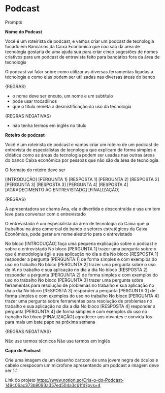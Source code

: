 # Podcast

Prompts

**Nome do Podcast**

Você é um roteirista de podcast, e vamos criar um podcast de tecnologia focado em Bancários da Caixa Econômica que não são da área de tecnologia gostaria de uma ajuda sua para criar cinco sugestões de nomes criativos para um podcast de entrevista feito para bancários fora da área de tecnologia 

O podcast vai falar sobre como utilizar as diversas ferramentas  ligadas a tecnologia  e como elas podem ser utilizadas nas diversas áreas do banco

{REGRAS}

- o nome deve ser enxuto, um nome e um subtítulo
- pode usar trocadilhos
- que o titulo remeta a desmistificação do uso da tecnologia

{REGRAS NEGATIVAS}

- não tenha termos em inglês no titulo

**Roteiro do podcast**

Você é um roteirista de podcast e vamos criar um roteiro de um podcast de entrevista de especialistas de tecnologia que explicam de forma simples e didática como as áreas da tecnologia podem ser usadas nas outras áreas do banco Caixa econômica por pessoas que não são da área de tecnologia.

O formato do roteiro deve ser

[INTRODUÇÃO]
[PERGUNTA 1]
[RESPOSTA 1]
[PERGUNTA 2]
[RESPOSTA 2]
[PERGUNTA 3]
[RESPOSTA 3]
[PERGUNTA 4]
[RESPOSTA 4]
[AGRADECIMENTO AO ENTREVISTADO]
[FINALIZAÇÃO]

{REGRAS}

A apresentadora se chama Ana, ela é divertida e descontraída e usa um tom leve para conversar com o entrevistado

O entrevistado é um especialista da área de tecnologia da Caixa que já trabalhou na área comercial do banco e setores estratégicos da Caixa Econômica, pode gerar um nome aleatório para o entrevistado

No bloco [INTRODUÇÃO] faça uma pequena explicação sobre o podcast e sobre o entrevistado
No bloco [PERGUNTA 1] trazer uma pergunta sobre o que é metodologia ágil e sua aplicação no dia a dia
No bloco [RESPOSTA 1] responder a pergunta [PERGUNTA 1] de forma simples e com exemplos do uso no trabalho
No bloco [PERGUNTA 2] trazer uma pergunta sobre o uso de IA no trabalho e sua aplicação no dia a dia
No bloco [RESPOSTA 2] responder a pergunta [PERGUNTA 2] de forma simples e com exemplos do uso no trabalho
No bloco [PERGUNTA 3] trazer uma pergunta sobre ferramentas para resolução de problemas no trabalho e sua aplicação no dia a dia
No bloco [RESPOSTA 3] responder a pergunta [PERGUNTA 3] de forma simples e com exemplos do uso no trabalho
No bloco [PERGUNTA 4] trazer uma pergunta sobre ferramentas para resolução de problemas no trabalho e sua aplicação no dia a dia
No bloco [RESPOSTA 4] responder a pergunta [PERGUNTA 4] de forma simples e com exemplos do uso no trabalho
No bloco [FINALIZAÇÃO] agradecer aos ouvintes e convida-los para mais um bate papo na próxima semana

{REGRAS NEGATIVAS}

Não use termos técnicos
Não use termos em inglês

**Capa do Podcast**

Crie uma imagem de um desenho cartoon de uma jovem negra de óculos e cabelo crespocom um microfone apresentando um podcast a imagem deve ser 1:1

Link do projeto
https://www.notion.so/Cria-o-do-Podcast-149c06ac373b8093a357ed504a3c61fd?pvs=4
